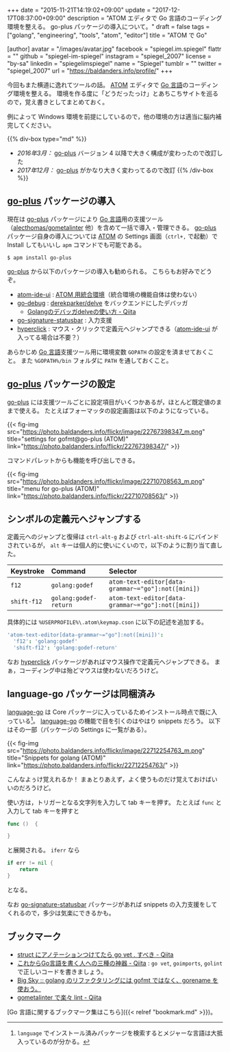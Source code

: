 +++
date = "2015-11-21T14:19:02+09:00"
update = "2017-12-17T08:37:00+09:00"
description = "ATOM エディタで Go 言語のコーディング環境を整える。 go-plus パッケージの導入について。"
draft = false
tags = ["golang", "engineering", "tools", "atom", "editor"]
title = "ATOM で Go"

[author]
  avatar = "/images/avatar.jpg"
  facebook = "spiegel.im.spiegel"
  flattr = ""
  github = "spiegel-im-spiegel"
  instagram = "spiegel_2007"
  license = "by-sa"
  linkedin = "spiegelimspiegel"
  name = "Spiegel"
  tumblr = ""
  twitter = "spiegel_2007"
  url = "https://baldanders.info/profile/"
+++

今回もまた横道に逸れてツールの話。
[ATOM] エディタで [Go 言語]のコーディング環境を整える。
環境を作る度に「どうだったっけ」とあちこちサイトを巡るので，覚え書きとしてまとめておく。

例によって Windows 環境を前提にしているので，他の環境の方は適当に脳内補完してください。

{{% div-box type="md" %}}
- *2016年3月：* [go-plus](https://atom.io/packages/go-plus) バージョン 4 以降で大きく構成が変わったので改訂した
- *2017年12月：* [go-plus](https://atom.io/packages/go-plus) がかなり大きく変わってるので改訂
{{% /div-box %}}

## [go-plus] パッケージの導入

現在は [go-plus] パッケージにより [Go 言語]用の支援ツール（[alecthomas/gometalinter] 他）を含めて一括で導入・管理できる。
[go-plus] パッケージ自身の導入については [ATOM] の Settings 画面（`ctrl+,` で起動）で Install してもいいし `apm` コマンドでも可能である。

```text
$ apm install go-plus
```

[go-plus] から以下のパッケージの導入も勧められる。
こちらもお好みでどうぞ。

- [atom-ide-ui] : [ATOM 用統合環境](https://ide.atom.io/ "Atom IDE")（統合環境の機能自体は使わない）
- [go-debug] : [derekparker/delve] をバックエンドにしたデバッガ
    - [Golangのデバッガdelveの使い方 - Qiita](https://qiita.com/minamijoyo/items/4da68467c1c5d94c8cd7)
- [go-signature-statusbar] : 入力支援
- [hyperclick] : マウス・クリックで定義元へジャンプできる（[atom-ide-ui] が入ってる場合は不要？）

あらかじめ [Go 言語]支援ツール用に環境変数 `GOPATH` の設定を済ませておくこと。
また `%GOPATH%/bin` フォルダに `PATH` を通しておくこと。

## [go-plus] パッケージの設定

[go-plus] には支援ツールごとに設定項目がいくつかあるが，ほとんど既定値のままで使える。
たとえばフォーマッタの設定画面は以下のようになっている。

{{< fig-img src="https://photo.baldanders.info/flickr/image/22767398347_m.png" title="settings for gofmt@go-plus (ATOM)" link="https://photo.baldanders.info/flickr/22767398347/" >}}

コマンドパレットからも機能を呼び出しできる。

{{< fig-img src="https://photo.baldanders.info/flickr/image/22710708563_m.png" title="menu for go-plus (ATOM)" link="https://photo.baldanders.info/flickr/22710708563/" >}}

## シンボルの定義元へジャンプする

定義元へのジャンプと復帰は `ctrl-alt-g` および `ctrl-alt-shift-G` にバインドされているが， `alt` キーは個人的に使いにくいので，以下のように割り当て直した。

| Keystroke   | Command               | Selector                                           |
|:----------- |:--------------------- |:-------------------------------------------------- |
| `f12`       | `golang:godef`        | `atom-text-editor[data-grammar~="go"]:not([mini])` |
| `shift-f12` | `golang:godef-return` | `atom-text-editor[data-grammar~="go"]:not([mini])` |

具体的には `%USERPROFILE%\.atom\keymap.cson` に以下の記述を追加する。

```cson
'atom-text-editor[data-grammar~="go"]:not([mini])':
  'f12': 'golang:godef'
  'shift-f12': 'golang:godef-return'
```

なお [hyperclick] パッケージがあればマウス操作で定義元へジャンプできる。
まぁ，コーディング中は殆どマウスは使わないだろうけど。

## language-go パッケージは同梱済み

[language-go] は Core パッケージに入っているためインストール時点で既に入っている[^b]。
[language-go] の機能で目を引くのはやはり snippets だろう。
以下はその一部（パッケージの Settings に一覧がある）。

[^b]: `language` でインストール済みパッケージを検索するとメジャーな言語は大抵入っているのが分かる。

{{< fig-img src="https://photo.baldanders.info/flickr/image/22712254763_m.png" title="Snippets for golang (ATOM)" link="https://photo.baldanders.info/flickr/22712254763/" >}}

こんなよぅけ覚えれるか！ まぁとりあえず，よく使うものだけ覚えておけばいいのだろうけど。

使い方は，トリガーとなる文字列を入力して tab キーを押す。
たとえば `func` と入力して tab キーを押すと

```go
func ()  {

}
```

と展開される。
`iferr` なら

```go
if err != nil {
    return
}
```

となる。

なお [go-signature-statusbar] パッケージがあれば snippets の入力支援をしてくれるので，多少は気楽にできるかも。

## ブックマーク

- [struct にアノテーションつけてたら go vet . すべき - Qiita](http://qiita.com/amanoiverse/items/fcd25db64f341ad2471f)
- [これからGo言語を書く人への三種の神器 - Qiita](http://qiita.com/osamingo/items/d5ec42fb8587d857310a) : `go vet`, `goimports`, `golint` で正しいコードを書きましょう。
- [Big Sky :: golang のリファクタリングには gofmt ではなく、gorename を使おう。](http://mattn.kaoriya.net/software/lang/go/20150113141338.htm)
- [gometalinter で楽々 lint - Qiita](http://qiita.com/spiegel-im-spiegel/items/238f6f0ee27bdf1de2a0)

[Go 言語に関するブックマーク集はこちら]({{< relref "bookmark.md" >}})。

[Go 言語]: https://golang.org/ "The Go Programming Language"
[ATOM]: https://atom.io/ "Atom"
[go-debug]: https://atom.io/packages/go-debug
[go-signature-statusbar]: https://atom.io/packages/go-signature-statusbar
[go-plus]: https://atom.io/packages/go-plus "go-plus"
[hyperclick]: https://atom.io/packages/hyperclick
[atom-ide-ui]: https://atom.io/packages/atom-ide-ui
[language-go]: https://atom.io/packages/language-go "language-go"
[alecthomas/gometalinter]: https://github.com/alecthomas/gometalinter "GitHub - alecthomas/gometalinter: Concurrently run Go lint tools and normalise their output"
[derekparker/delve]: https://github.com/derekparker/delve "GitHub - derekparker/delve: Delve is a debugger for the Go programming language."

[golint]: https://github.com/golang/lint "golang/lint"
[vet]: https://golang.org/cmd/vet/ "vet - The Go Programming Language"
[gometalinter]: https://github.com/alecthomas/gometalinter "alecthomas/gometalinter: Concurrently run Go lint tools and normalise their output"
[goimport]: https://godoc.org/golang.org/x/tools/cmd/goimports "goimports - GoDoc"
[gofmt]: https://golang.org/cmd/gofmt/ "gofmt - The Go Programming Language"
[gorename]: https://godoc.org/golang.org/x/tools/cmd/gorename "gorename - GoDoc"
[gocode]: https://github.com/nsf/gocode "nsf/gocode"
[godef]: https://github.com/rogpeppe/godef "rogpeppe/godef"
[oracle]: https://godoc.org/golang.org/x/tools/cmd/oracle "oracle - GoDoc"
[gb]: http://getgb.io/ "gb - A project based build tool for Go"
[go-find-references]: https://atom.io/packages/go-find-references "go-find-references"
